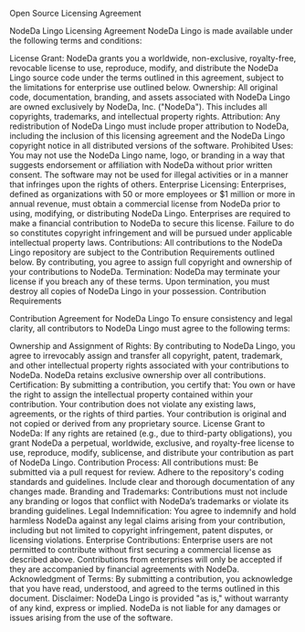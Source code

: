 Open Source Licensing Agreement

NodeDa Lingo Licensing Agreement
NodeDa Lingo is made available under the following terms and conditions:

License Grant:
NodeDa grants you a worldwide, non-exclusive, royalty-free, revocable license to use, reproduce, modify, and distribute the NodeDa Lingo source code under the terms outlined in this agreement, subject to the limitations for enterprise use outlined below.
Ownership:
All original code, documentation, branding, and assets associated with NodeDa Lingo are owned exclusively by NodeDa, Inc. ("NodeDa"). This includes all copyrights, trademarks, and intellectual property rights.
Attribution:
Any redistribution of NodeDa Lingo must include proper attribution to NodeDa, including the inclusion of this licensing agreement and the NodeDa Lingo copyright notice in all distributed versions of the software.
Prohibited Uses:
You may not use the NodeDa Lingo name, logo, or branding in a way that suggests endorsement or affiliation with NodeDa without prior written consent.
The software may not be used for illegal activities or in a manner that infringes upon the rights of others.
Enterprise Licensing:
Enterprises, defined as organizations with 50 or more employees or $1 million or more in annual revenue, must obtain a commercial license from NodeDa prior to using, modifying, or distributing NodeDa Lingo.
Enterprises are required to make a financial contribution to NodeDa to secure this license. Failure to do so constitutes copyright infringement and will be pursued under applicable intellectual property laws.
Contributions:
All contributions to the NodeDa Lingo repository are subject to the Contribution Requirements outlined below. By contributing, you agree to assign full copyright and ownership of your contributions to NodeDa.
Termination:
NodeDa may terminate your license if you breach any of these terms. Upon termination, you must destroy all copies of NodeDa Lingo in your possession.
Contribution Requirements

Contribution Agreement for NodeDa Lingo
To ensure consistency and legal clarity, all contributors to NodeDa Lingo must agree to the following terms:

Ownership and Assignment of Rights: By contributing to NodeDa Lingo, you agree to irrevocably assign and transfer all copyright, patent, trademark, and other intellectual property rights associated with your contributions to NodeDa. NodeDa retains exclusive ownership over all contributions.
Certification: By submitting a contribution, you certify that:
You own or have the right to assign the intellectual property contained within your contribution.
Your contribution does not violate any existing laws, agreements, or the rights of third parties.
Your contribution is original and not copied or derived from any proprietary source.
License Grant to NodeDa: If any rights are retained (e.g., due to third-party obligations), you grant NodeDa a perpetual, worldwide, exclusive, and royalty-free license to use, reproduce, modify, sublicense, and distribute your contribution as part of NodeDa Lingo.
Contribution Process: All contributions must:
Be submitted via a pull request for review.
Adhere to the repository's coding standards and guidelines.
Include clear and thorough documentation of any changes made.
Branding and Trademarks:
Contributions must not include any branding or logos that conflict with NodeDa’s trademarks or violate its branding guidelines.
Legal Indemnification: You agree to indemnify and hold harmless NodeDa against any legal claims arising from your contribution, including but not limited to copyright infringement, patent disputes, or licensing violations.
Enterprise Contributions:
Enterprise users are not permitted to contribute without first securing a commercial license as described above.
Contributions from enterprises will only be accepted if they are accompanied by financial agreements with NodeDa.
Acknowledgment of Terms: By submitting a contribution, you acknowledge that you have read, understood, and agreed to the terms outlined in this document.
Disclaimer:
NodeDa Lingo is provided "as is," without warranty of any kind, express or implied. NodeDa is not liable for any damages or issues arising from the use of the software.
